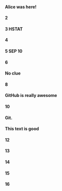 #### Alice was here!
#### 2
#### 3 HSTAT
#### 4
#### 5 SEP 10
#### 6
#### No clue
#### 8
#### GitHub is really awesome
#### 10

#### Git.

#### This text is good

#### 12
#### 13
#### 14
#### 15
#### 16
